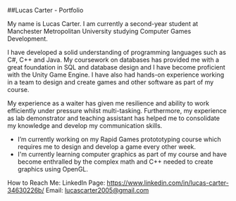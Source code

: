 ##Lucas Carter - Portfolio

My name is Lucas Carter. I am currently a second-year student at Manchester Metropolitan University studying Computer Games Development. 

I have developed a solid understanding of programming languages such as C#, C++ and Java. My coursework on databases has provided me with a great foundation in SQL and database design and I have become proficient with the Unity Game Engine. I have also had hands-on experience working in a team to design and create games and other software as part of my course.

My experience as a waiter has given me resilience and ability to work efficiently under pressure whilst multi-tasking. Furthermore, my experience as lab demonstrator and teaching assistant has helped me to consolidate my knowledge and develop my communication skills.


- I’m currently working on my Rapid Games protototyping course which requires me to design and develop a game every other week.
- I'm currently learning computer graphics as part of my course and have become enthralled by the complex math and C++ needed to create graphics using OpenGL.

How to Reach Me:
LinkedIn Page: https://www.linkedin.com/in/lucas-carter-34630226b/
Email: lucascarter2005@gmail.com



